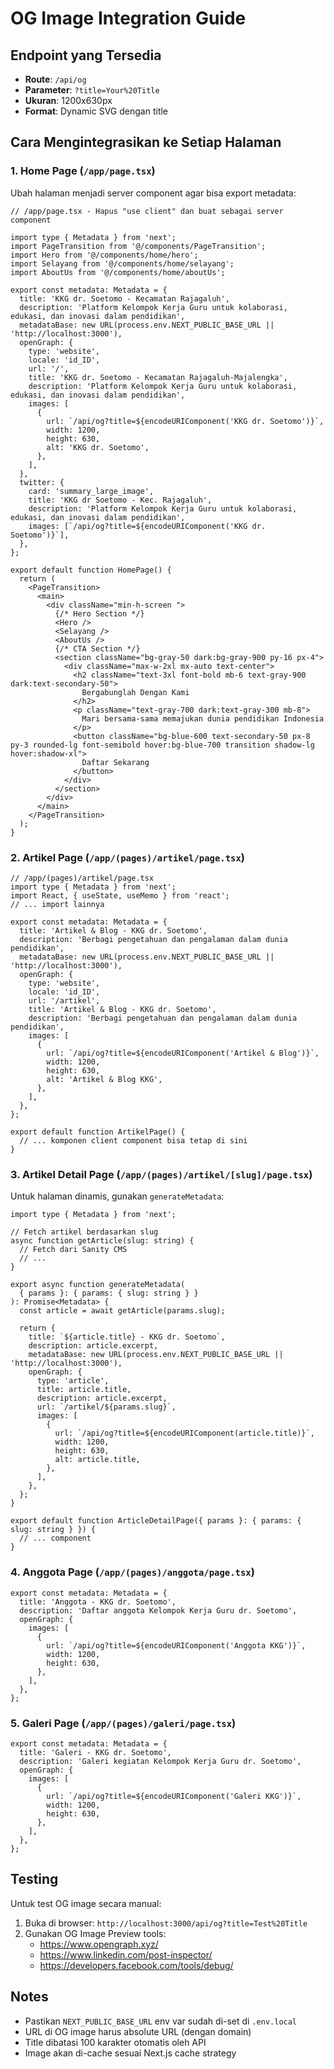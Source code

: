 # OG Image Integration Guide

## Endpoint yang Tersedia
- **Route**: `/api/og`
- **Parameter**: `?title=Your%20Title`
- **Ukuran**: 1200x630px
- **Format**: Dynamic SVG dengan title

## Cara Mengintegrasikan ke Setiap Halaman

### 1. Home Page (`/app/page.tsx`)

Ubah halaman menjadi server component agar bisa export metadata:

```tsx
// /app/page.tsx - Hapus "use client" dan buat sebagai server component

import type { Metadata } from 'next';
import PageTransition from '@/components/PageTransition';
import Hero from '@/components/home/hero';
import Selayang from '@/components/home/selayang';
import AboutUs from '@/components/home/aboutUs';

export const metadata: Metadata = {
  title: 'KKG dr. Soetomo - Kecamatan Rajagaluh',
  description: 'Platform Kelompok Kerja Guru untuk kolaborasi, edukasi, dan inovasi dalam pendidikan',
  metadataBase: new URL(process.env.NEXT_PUBLIC_BASE_URL || 'http://localhost:3000'),
  openGraph: {
    type: 'website',
    locale: 'id_ID',
    url: '/',
    title: 'KKG dr. Soetomo - Kecamatan Rajagaluh-Majalengka',
    description: 'Platform Kelompok Kerja Guru untuk kolaborasi, edukasi, dan inovasi dalam pendidikan',
    images: [
      {
        url: `/api/og?title=${encodeURIComponent('KKG dr. Soetomo')}`,
        width: 1200,
        height: 630,
        alt: 'KKG dr. Soetomo',
      },
    ],
  },
  twitter: {
    card: 'summary_large_image',
    title: 'KKG dr Soetomo - Kec. Rajagaluh',
    description: 'Platform Kelompok Kerja Guru untuk kolaborasi, edukasi, dan inovasi dalam pendidikan',
    images: [`/api/og?title=${encodeURIComponent('KKG dr. Soetomo')}`],
  },
};

export default function HomePage() {
  return (
    <PageTransition>
      <main>
        <div className="min-h-screen ">
          {/* Hero Section */}
          <Hero />
          <Selayang />
          <AboutUs />
          {/* CTA Section */}
          <section className="bg-gray-50 dark:bg-gray-900 py-16 px-4">
            <div className="max-w-2xl mx-auto text-center">
              <h2 className="text-3xl font-bold mb-6 text-gray-900 dark:text-secondary-50">
                Bergabunglah Dengan Kami
              </h2>
              <p className="text-gray-700 dark:text-gray-300 mb-8">
                Mari bersama-sama memajukan dunia pendidikan Indonesia
              </p>
              <button className="bg-blue-600 text-secondary-50 px-8 py-3 rounded-lg font-semibold hover:bg-blue-700 transition shadow-lg hover:shadow-xl">
                Daftar Sekarang
              </button>
            </div>
          </section>
        </div>
      </main>
    </PageTransition>
  );
}
```

### 2. Artikel Page (`/app/(pages)/artikel/page.tsx`)

```tsx
// /app/(pages)/artikel/page.tsx
import type { Metadata } from 'next';
import React, { useState, useMemo } from 'react';
// ... import lainnya

export const metadata: Metadata = {
  title: 'Artikel & Blog - KKG dr. Soetomo',
  description: 'Berbagi pengetahuan dan pengalaman dalam dunia pendidikan',
  metadataBase: new URL(process.env.NEXT_PUBLIC_BASE_URL || 'http://localhost:3000'),
  openGraph: {
    type: 'website',
    locale: 'id_ID',
    url: '/artikel',
    title: 'Artikel & Blog - KKG dr. Soetomo',
    description: 'Berbagi pengetahuan dan pengalaman dalam dunia pendidikan',
    images: [
      {
        url: `/api/og?title=${encodeURIComponent('Artikel & Blog')}`,
        width: 1200,
        height: 630,
        alt: 'Artikel & Blog KKG',
      },
    ],
  },
};

export default function ArtikelPage() {
  // ... komponen client component bisa tetap di sini
}
```

### 3. Artikel Detail Page (`/app/(pages)/artikel/[slug]/page.tsx`)

Untuk halaman dinamis, gunakan `generateMetadata`:

```tsx
import type { Metadata } from 'next';

// Fetch artikel berdasarkan slug
async function getArticle(slug: string) {
  // Fetch dari Sanity CMS
  // ...
}

export async function generateMetadata(
  { params }: { params: { slug: string } }
): Promise<Metadata> {
  const article = await getArticle(params.slug);

  return {
    title: `${article.title} - KKG dr. Soetomo`,
    description: article.excerpt,
    metadataBase: new URL(process.env.NEXT_PUBLIC_BASE_URL || 'http://localhost:3000'),
    openGraph: {
      type: 'article',
      title: article.title,
      description: article.excerpt,
      url: `/artikel/${params.slug}`,
      images: [
        {
          url: `/api/og?title=${encodeURIComponent(article.title)}`,
          width: 1200,
          height: 630,
          alt: article.title,
        },
      ],
    },
  };
}

export default function ArticleDetailPage({ params }: { params: { slug: string } }) {
  // ... component
}
```

### 4. Anggota Page (`/app/(pages)/anggota/page.tsx`)

```tsx
export const metadata: Metadata = {
  title: 'Anggota - KKG dr. Soetomo',
  description: 'Daftar anggota Kelompok Kerja Guru dr. Soetomo',
  openGraph: {
    images: [
      {
        url: `/api/og?title=${encodeURIComponent('Anggota KKG')}`,
        width: 1200,
        height: 630,
      },
    ],
  },
};
```

### 5. Galeri Page (`/app/(pages)/galeri/page.tsx`)

```tsx
export const metadata: Metadata = {
  title: 'Galeri - KKG dr. Soetomo',
  description: 'Galeri kegiatan Kelompok Kerja Guru dr. Soetomo',
  openGraph: {
    images: [
      {
        url: `/api/og?title=${encodeURIComponent('Galeri KKG')}`,
        width: 1200,
        height: 630,
      },
    ],
  },
};
```

## Testing

Untuk test OG image secara manual:
1. Buka di browser: `http://localhost:3000/api/og?title=Test%20Title`
2. Gunakan OG Image Preview tools:
   - https://www.opengraph.xyz/
   - https://www.linkedin.com/post-inspector/
   - https://developers.facebook.com/tools/debug/

## Notes

- Pastikan `NEXT_PUBLIC_BASE_URL` env var sudah di-set di `.env.local`
- URL di OG image harus absolute URL (dengan domain)
- Title dibatasi 100 karakter otomatis oleh API
- Image akan di-cache sesuai Next.js cache strategy
